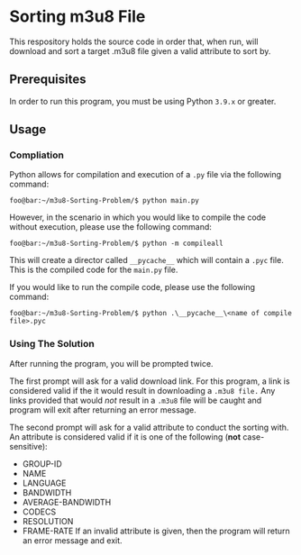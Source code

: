 # Sorting m3u8 File
This respository holds the source code in order that, when run, will download and sort a target .m3u8 file given a valid attribute to sort by.

## Prerequisites
In order to run this program, you must be using Python `3.9.x` or greater. 

## Usage

### Compliation
Python allows for compilation and execution of a `.py` file via the following command:
```console
foo@bar:~/m3u8-Sorting-Problem/$ python main.py
```

However, in the scenario in which you would like to compile the code without execution, please use the following command:
```console
foo@bar:~/m3u8-Sorting-Problem/$ python -m compileall
```

This will create a director called `__pycache__` which will contain a `.pyc` file. This is the compiled code for the `main.py` file.

If you would like to run the compile code, please use the following command:
```console
foo@bar:~/m3u8-Sorting-Problem/$ python .\__pycache__\<name of compile file>.pyc
```

### Using The Solution
After running the program, you will be prompted twice.

The first prompt will ask for a valid download link. For this program, a link is considered valid if the it would result in downloading a `.m3u8 file.` Any links provided that would *not* result in a `.m3u8` file will be caught and program will exit after returning an error message.

The second prompt will ask for a valid attribute to conduct the sorting with. An attribute is considered valid if it is one of the following (**not** case-sensitive):
* GROUP-ID 
* NAME 
* LANGUAGE 
* BANDWIDTH 
* AVERAGE-BANDWIDTH 
* CODECS 
* RESOLUTION 
* FRAME-RATE
If an invalid attribute is given, then the program will return an error message and exit.